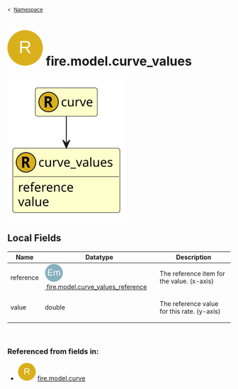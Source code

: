 <sub>&lt;&nbsp; [Namespace](index.md)</sub>
# <img src='images/recordType-lg.svg'/> fire.model.curve_values
<img src='images/fire.model.curve_values.svg'/>


## Local Fields

<table >
  <thead>
    <tr>
      <th>Name</th>
      <th>Datatype</th>
      <th>Description</th>
    </tr>
  </thead>
  <tbody>
    <tr>
        <td>reference</td>
        <td><a href='UDT-fire.model.curve_values_reference.html'><img src='images/enumType.svg'/>&nbsp;fire.model.curve_values_reference</a></td>
        <td><p>The reference item for the value. (x-axis)</p>
</td>
    </tr>
    <tr>
        <td>value</td>
        <td>double</td>
        <td><p>The reference value for this rate. (y-axis)</p>
</td>
    </tr>

  </tbody>
</table>
      

<br/>

### Referenced from fields in:
- <img src='images/recordType.svg'/> [fire.model.curve](UDT-fire.model.curve.md)
